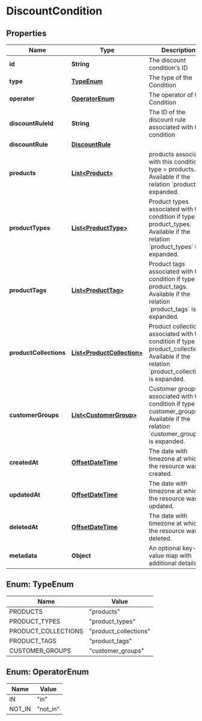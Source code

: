 # DiscountCondition

## Properties
Name | Type | Description | Notes
------------ | ------------- | ------------- | -------------
**id** | **String** | The discount condition&#x27;s ID | 
**type** | [**TypeEnum**](#TypeEnum) | The type of the Condition | 
**operator** | [**OperatorEnum**](#OperatorEnum) | The operator of the Condition | 
**discountRuleId** | **String** | The ID of the discount rule associated with the condition | 
**discountRule** | [**DiscountRule**](DiscountRule.md) |  |  [optional]
**products** | [**List&lt;Product&gt;**](Product.md) | products associated with this condition if type &#x3D; products. Available if the relation &#x60;products&#x60; is expanded. |  [optional]
**productTypes** | [**List&lt;ProductType&gt;**](ProductType.md) | Product types associated with this condition if type &#x3D; product_types. Available if the relation &#x60;product_types&#x60; is expanded. |  [optional]
**productTags** | [**List&lt;ProductTag&gt;**](ProductTag.md) | Product tags associated with this condition if type &#x3D; product_tags. Available if the relation &#x60;product_tags&#x60; is expanded. |  [optional]
**productCollections** | [**List&lt;ProductCollection&gt;**](ProductCollection.md) | Product collections associated with this condition if type &#x3D; product_collections. Available if the relation &#x60;product_collections&#x60; is expanded. |  [optional]
**customerGroups** | [**List&lt;CustomerGroup&gt;**](CustomerGroup.md) | Customer groups associated with this condition if type &#x3D; customer_groups. Available if the relation &#x60;customer_groups&#x60; is expanded. |  [optional]
**createdAt** | [**OffsetDateTime**](OffsetDateTime.md) | The date with timezone at which the resource was created. | 
**updatedAt** | [**OffsetDateTime**](OffsetDateTime.md) | The date with timezone at which the resource was updated. | 
**deletedAt** | [**OffsetDateTime**](OffsetDateTime.md) | The date with timezone at which the resource was deleted. | 
**metadata** | **Object** | An optional key-value map with additional details | 

<a name="TypeEnum"></a>
## Enum: TypeEnum
Name | Value
---- | -----
PRODUCTS | &quot;products&quot;
PRODUCT_TYPES | &quot;product_types&quot;
PRODUCT_COLLECTIONS | &quot;product_collections&quot;
PRODUCT_TAGS | &quot;product_tags&quot;
CUSTOMER_GROUPS | &quot;customer_groups&quot;

<a name="OperatorEnum"></a>
## Enum: OperatorEnum
Name | Value
---- | -----
IN | &quot;in&quot;
NOT_IN | &quot;not_in&quot;
